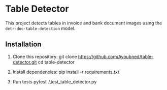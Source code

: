 # Table Detector

This project detects tables in invoice and bank document images using the `detr-doc-table-detection` model.

## Installation

1. Clone this repository:
git clone https://github.com/Ayoubned/table-detector.git cd table-detector

2. Install dependencies:
pip install -r requirements.txt

3. Run tests
pytest .\test_table_detector.py
